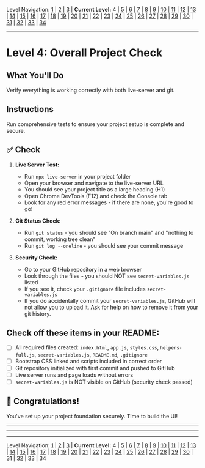 Level Navigation: [1](./capstone-lv-1.md) | [2](./capstone-lv-2.md) | [3](./capstone-lv-3.md) | **Current Level:** 4 | [5](./capstone-lv-5.md) | [6](./capstone-lv-6.md) | [7](./capstone-lv-7.md) | [8](./capstone-lv-8.md) | [9](./capstone-lv-9.md) | [10](./capstone-lv-10.md) | [11](./capstone-lv-11.md) | [12](./capstone-lv-12.md) | [13](./capstone-lv-13.md) | [14](./capstone-lv-14.md) | [15](./capstone-lv-15.md) | [16](./capstone-lv-16.md) | [17](./capstone-lv-17.md) | [18](./capstone-lv-18.md) | [19](./capstone-lv-19.md) | [20](./capstone-lv-20.md) | [21](./capstone-lv-21.md) | [22](./capstone-lv-22.md) | [23](./capstone-lv-23.md) | [24](./capstone-lv-24.md) | [25](./capstone-lv-25.md) | [26](./capstone-lv-26.md) | [27](./capstone-lv-27.md) | [28](./capstone-lv-28.md) | [29](./capstone-lv-29.md) | [30](./capstone-lv-30.md) | [31](./capstone-lv-31.md) | [32](./capstone-lv-32.md) | [33](./capstone-lv-33.md) | [34](./capstone-lv-34.md)

---

# Level 4: Overall Project Check

## What You'll Do
Verify everything is working correctly with both live-server and git.

## Instructions
Run comprehensive tests to ensure your project setup is complete and secure.

## ✅ Check
1. **Live Server Test:**
   - Run `npx live-server` in your project folder
   - Open your browser and navigate to the live-server URL
   - You should see your project title as a large heading (H1)
   - Open Chrome DevTools (F12) and check the Console tab
   - Look for any red error messages - if there are none, you're good to go!

2. **Git Status Check:**
   - Run `git status` - you should see "On branch main" and "nothing to commit, working tree clean"
   - Run `git log --oneline` - you should see your commit message

3. **Security Check:**
   - Go to your GitHub repository in a web browser
   - Look through the files - you should NOT see `secret-variables.js` listed
   - If you see it, check your `.gitignore` file includes `secret-variables.js`
   - If you do accidentally commit your `secret-variables.js`, GitHub will not allow you to upload it. Ask for help on how to remove it from your git history.

## Check off these items in your README:
- [ ] All required files created: `index.html`, `app.js`, `styles.css`, `helpers-full.js`, `secret-variables.js`, `README.md`, `.gitignore`
- [ ] Bootstrap CSS linked and scripts included in correct order
- [ ] Git repository initialized with first commit and pushed to GitHub
- [ ] Live server runs and page loads without errors
- [ ] `secret-variables.js` is NOT visible on GitHub (security check passed)

## 🎉 Congratulations!
You've set up your project foundation securely. Time to build the UI!

---


---

<!-- LEVEL_END -->


---

Level Navigation: [1](./capstone-lv-1.md) | [2](./capstone-lv-2.md) | [3](./capstone-lv-3.md) | **Current Level:** 4 | [5](./capstone-lv-5.md) | [6](./capstone-lv-6.md) | [7](./capstone-lv-7.md) | [8](./capstone-lv-8.md) | [9](./capstone-lv-9.md) | [10](./capstone-lv-10.md) | [11](./capstone-lv-11.md) | [12](./capstone-lv-12.md) | [13](./capstone-lv-13.md) | [14](./capstone-lv-14.md) | [15](./capstone-lv-15.md) | [16](./capstone-lv-16.md) | [17](./capstone-lv-17.md) | [18](./capstone-lv-18.md) | [19](./capstone-lv-19.md) | [20](./capstone-lv-20.md) | [21](./capstone-lv-21.md) | [22](./capstone-lv-22.md) | [23](./capstone-lv-23.md) | [24](./capstone-lv-24.md) | [25](./capstone-lv-25.md) | [26](./capstone-lv-26.md) | [27](./capstone-lv-27.md) | [28](./capstone-lv-28.md) | [29](./capstone-lv-29.md) | [30](./capstone-lv-30.md) | [31](./capstone-lv-31.md) | [32](./capstone-lv-32.md) | [33](./capstone-lv-33.md) | [34](./capstone-lv-34.md)
